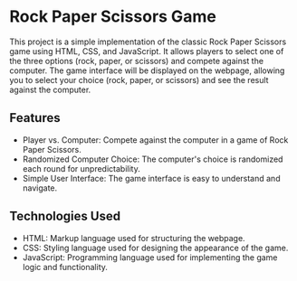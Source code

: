 # Rock Paper Scissors Game
This project is a simple implementation of the classic Rock Paper Scissors game using HTML, CSS, and JavaScript. It allows players to select one of the three options (rock, paper, or scissors) and compete against the computer. The game interface will be displayed on the webpage, allowing you to select your choice (rock, paper, or scissors) and see the result against the computer.

## Features
- Player vs. Computer: Compete against the computer in a game of Rock Paper Scissors.
- Randomized Computer Choice: The computer's choice is randomized each round for unpredictability.
- Simple User Interface: The game interface is easy to understand and navigate.

## Technologies Used
- HTML: Markup language used for structuring the webpage.
- CSS: Styling language used for designing the appearance of the game.
- JavaScript: Programming language used for implementing the game logic and functionality.